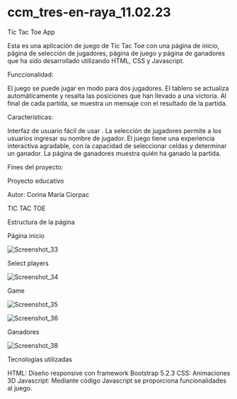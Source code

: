 # ccm_tres-en-raya_11.02.23

Tic Tac Toe App


Esta es una aplicación de juego de Tic Tac Toe con una página de inicio, página de selección de jugadores, página de juego y página de ganadores que ha sido desarrollado utilizando HTML, CSS y Javascript.

Funccionalidad:


El juego se puede jugar en modo para dos jugadores.
El tablero se actualiza automáticamente y resalta las posiciones que han llevado a una victoria.
Al final de cada partida, se muestra un mensaje con el resultado de la partida.



Características:


Interfaz de usuario fácil de usar .
La selección de jugadores permite a los usuarios ingresar su nombre de jugador.
El juego tiene una experiencia interactiva agradable, con la capacidad de seleccionar celdas y determinar un ganador.
La página de ganadores muestra quién ha ganado la partida.


Fines del proyecto:

Proyecto educativo

Autor:
Corina Maria Ciorpac




TIC TAC TOE

Estructura de la página

Página inicio


![Screenshot_33](https://user-images.githubusercontent.com/121670547/220856496-b6dfecbb-7aab-4476-9b0d-02b6dd08d398.png)

Select players

![Screenshot_34](https://user-images.githubusercontent.com/121670547/220856659-3f2256d1-09fc-4f5d-b7fa-77a5af7e363e.png)


Game

![Screenshot_35](https://user-images.githubusercontent.com/121670547/220856818-8d1e8908-7524-4a54-912b-6519c4a11c05.png)




![Screenshot_36](https://user-images.githubusercontent.com/121670547/220856875-6a7ca02d-0019-4dcc-9e8a-4995be3f2829.png)





Ganadores


![Screenshot_38](https://user-images.githubusercontent.com/121670547/220856949-1ba4ca82-64c3-4b81-b059-1aabbeae63ef.png)



Tecnologías utilizadas

HTML: Diseño responsive con framework Bootstrap 5.2.3
CSS: Animaciones 3D
Javascript: Mediante código Javascript se proporciona funcionalidades al juego.

